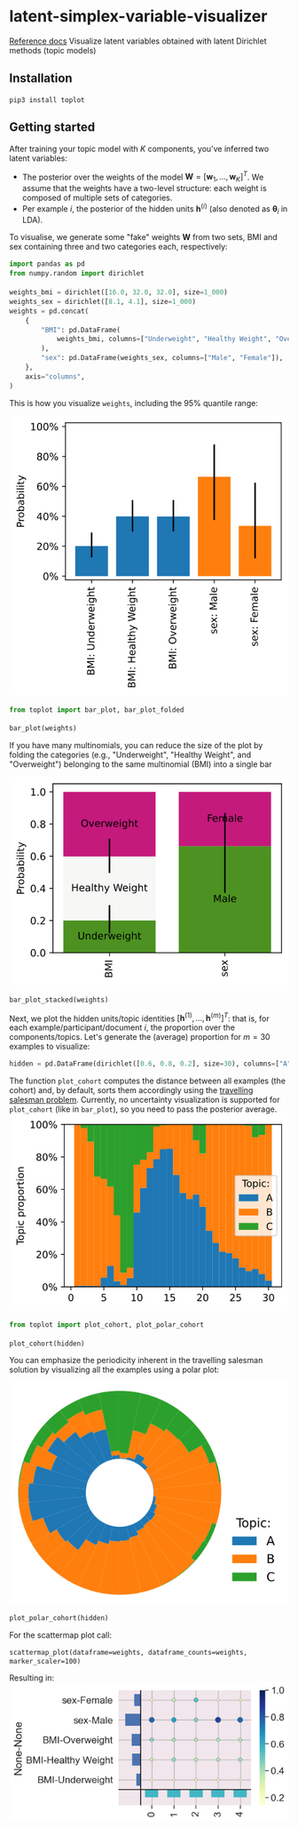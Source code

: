 # latent-simplex-variable-visualizer
[Reference docs](dneijzen.github.io/latent-simplex-variable-visualizer)
Visualize latent variables obtained with latent Dirichlet methods (topic models)

## Installation
```
pip3 install toplot
```

## Getting started
After training your topic model with $K$ components, you've inferred two latent variables:
- The posterior over the weights of the model $\pmb{W} = [\pmb{w}_1, \dots, \pmb{w}_K]^T$. We assume that the weights have a two-level structure: each weight is composed of multiple sets of categories.
- Per example $i$, the posterior of the hidden units $\pmb{h}^{(i)}$ (also denoted as $\pmb{\theta}_i$ in LDA).

To visualise, we generate some "fake" weights $\pmb{W}$ from two sets, BMI and sex containing three and two categories each, respectively:
```python
import pandas as pd
from numpy.random import dirichlet

weights_bmi = dirichlet([16.0, 32.0, 32.0], size=1_000)
weights_sex = dirichlet([8.1, 4.1], size=1_000)
weights = pd.concat(
    {
        "BMI": pd.DataFrame(
            weights_bmi, columns=["Underweight", "Healthy Weight", "Overweight"]
        ),
        "sex": pd.DataFrame(weights_sex, columns=["Male", "Female"]),
    },
    axis="columns",
)
```
This is how you visualize `weights`, including the 95% quantile range:

![Visualization of topic weights with bar_plot.](gallery/figures/bar_plot.svg)
```python
from toplot import bar_plot, bar_plot_folded

bar_plot(weights)
```

If you have many multinomials, you can reduce the size of the plot by folding the categories (e.g., "Underweight", "Healthy Weight", and "Overweight") belonging to the same multinomial (BMI) into a single bar

![Visualization of topic weights with bar_plot_stacked.](gallery/figures/bar_plot_folded.svg)
```python
bar_plot_stacked(weights)
```

Next, we plot the hidden units/topic identities $[\pmb{h}^{(1)}, \dots, \pmb{h}^{(m)}]^T$: that is, for each example/participant/document $i$, the proportion over the components/topics. Let's generate the (average) proportion for $m=30$ examples to visualize:
```python
hidden = pd.DataFrame(dirichlet([0.6, 0.8, 0.2], size=30), columns=["A", "B", "C"])
```
The function `plot_cohort` computes the distance between all examples (the cohort) and, by default, sorts them accordingly using the [travelling salesman problem](https://en.wikipedia.org/wiki/Travelling_salesman_problem).
Currently, no uncertainty visualization is supported for `plot_cohort` (like in `bar_plot`), so you need to pass the posterior average.
![Visualization of hidden units, or topic identities, with plot_cohort](gallery/figures/plot_cohort.svg)

```python
from toplot import plot_cohort, plot_polar_cohort

plot_cohort(hidden)
```

You can emphasize the periodicity inherent in the travelling salesman solution by visualizing all the examples using a polar plot:

![Visualization of hidden units, or topic identities, emphasizing the periodicity with plot_polar_cohort](gallery/figures/plot_polar_cohort.svg)
```python
plot_polar_cohort(hidden)
```

For the scattermap plot call:
```
scattermap_plot(dataframe=weights, dataframe_counts=weights, marker_scaler=100)
```
Resulting in:
![Visualization of weights, with either counts of relative weights per 'word' and per 'topic' on the y- and x-axis, respectively.](gallery/figures/scattermap_plot.png)
